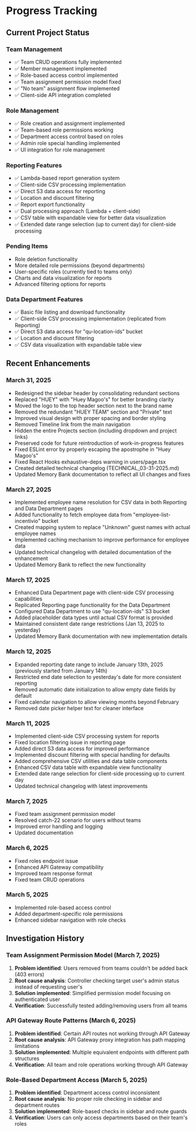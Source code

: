 # Progress Tracking

## Current Project Status

### Team Management
- ✅ Team CRUD operations fully implemented
- ✅ Member management implemented
- ✅ Role-based access control implemented
- ✅ Team assignment permission model fixed
- ✅ "No team" assignment flow implemented
- ✅ Client-side API integration completed

### Role Management
- ✅ Role creation and assignment implemented
- ✅ Team-based role permissions working
- ✅ Department access control based on roles
- ✅ Admin role special handling implemented
- ✅ UI integration for role management

### Reporting Features
- ✅ Lambda-based report generation system
- ✅ Client-side CSV processing implementation
- ✅ Direct S3 data access for reporting
- ✅ Location and discount filtering
- ✅ Report export functionality
- ✅ Dual processing approach (Lambda + client-side)
- ✅ CSV table with expandable view for better data visualization
- ✅ Extended date range selection (up to current day) for client-side processing

### Pending Items
- Role deletion functionality
- More detailed role permissions (beyond departments)
- User-specific roles (currently tied to teams only)
- Charts and data visualization for reports
- Advanced filtering options for reports

### Data Department Features
- ✅ Basic file listing and download functionality
- ✅ Client-side CSV processing implementation (replicated from Reporting)
- ✅ Direct S3 data access for "qu-location-ids" bucket
- ✅ Location and discount filtering
- ✅ CSV data visualization with expandable table view

## Recent Enhancements

### March 31, 2025
- Redesigned the sidebar header by consolidating redundant sections
- Replaced "HUEY" with "Huey Magoo's" for better branding clarity
- Moved the logo to the top header section next to the brand name
- Removed the redundant "HUEY TEAM" section and "Private" text
- Improved visual design with proper spacing and border styling
- Removed Timeline link from the main navigation
- Hidden the entire Projects section (including dropdown and project links)
- Preserved code for future reintroduction of work-in-progress features
- Fixed ESLint error by properly escaping the apostrophe in "Huey Magoo's"
- Fixed React Hooks exhaustive-deps warning in users/page.tsx
- Created detailed technical changelog (TECHNICAL_03-31-2025.md)
- Updated Memory Bank documentation to reflect all UI changes and fixes

### March 27, 2025
- Implemented employee name resolution for CSV data in both Reporting and Data Department pages
- Added functionality to fetch employee data from "employee-list-incentivio" bucket
- Created mapping system to replace "Unknown" guest names with actual employee names
- Implemented caching mechanism to improve performance for employee data
- Updated technical changelog with detailed documentation of the enhancement
- Updated Memory Bank to reflect the new functionality

### March 17, 2025
- Enhanced Data Department page with client-side CSV processing capabilities
- Replicated Reporting page functionality for the Data Department
- Configured Data Department to use "qu-location-ids" S3 bucket
- Added placeholder data types until actual CSV format is provided
- Maintained consistent date range restrictions (Jan 13, 2025 to yesterday)
- Updated Memory Bank documentation with new implementation details

### March 12, 2025
- Expanded reporting date range to include January 13th, 2025 (previously started from January 14th)
- Restricted end date selection to yesterday's date for more consistent reporting
- Removed automatic date initialization to allow empty date fields by default
- Fixed calendar navigation to allow viewing months beyond February
- Removed date picker helper text for cleaner interface

### March 11, 2025
- Implemented client-side CSV processing system for reports
- Fixed location filtering issue in reporting page
- Added direct S3 data access for improved performance
- Implemented discount filtering with special handling for defaults
- Added comprehensive CSV utilities and data table components
- Enhanced CSV data table with expandable view functionality
- Extended date range selection for client-side processing up to current day
- Updated technical changelog with latest improvements

### March 7, 2025
- Fixed team assignment permission model
- Resolved catch-22 scenario for users without teams
- Improved error handling and logging
- Updated documentation

### March 6, 2025
- Fixed roles endpoint issue
- Enhanced API Gateway compatibility
- Improved team response format
- Fixed team CRUD operations

### March 5, 2025
- Implemented role-based access control
- Added department-specific role permissions
- Enhanced sidebar navigation with role checks

## Investigation History

### Team Assignment Permission Model (March 7, 2025)
1. **Problem identified**: Users removed from teams couldn't be added back (403 errors)
2. **Root cause analysis**: Controller checking target user's admin status instead of requesting user's
3. **Solution implemented**: Simplified permission model focusing on authenticated user
4. **Verification**: Successfully tested adding/removing users from all teams

### API Gateway Route Patterns (March 6, 2025)
1. **Problem identified**: Certain API routes not working through API Gateway
2. **Root cause analysis**: API Gateway proxy integration has path mapping limitations
3. **Solution implemented**: Multiple equivalent endpoints with different path structures
4. **Verification**: All team and role operations working through API Gateway

### Role-Based Department Access (March 5, 2025)
1. **Problem identified**: Department access control inconsistent
2. **Root cause analysis**: No proper role checking in sidebar and department routes
3. **Solution implemented**: Role-based checks in sidebar and route guards
4. **Verification**: Users can only access departments based on their team's roles